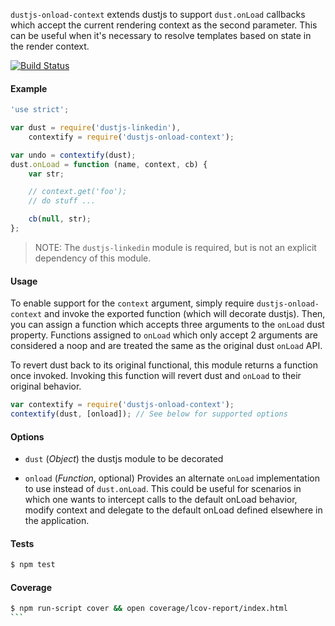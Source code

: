 `dustjs-onload-context` extends dustjs to support `dust.onLoad` callbacks which accept the current rendering context as the second
parameter. This can be useful when it's necessary to resolve templates based on state in the render context.


[![Build Status](https://travis-ci.org/paypal/dustjs-onload-context.png)](https://travis-ci.org/paypal/dustjs-onload-context)

#### Example
```javascript
'use strict';

var dust = require('dustjs-linkedin'),
    contextify = require('dustjs-onload-context');

var undo = contextify(dust);
dust.onLoad = function (name, context, cb) {
    var str;

    // context.get('foo');
    // do stuff ...

    cb(null, str);
};
```

> NOTE: The `dustjs-linkedin` module is required, but is not an explicit dependency of this module.



#### Usage
To enable support for the `context` argument, simply require `dustjs-onload-context` and invoke the exported function
(which will decorate dustjs). Then, you can assign a function which accepts three arguments to the `onLoad` dust property.
Functions assigned to `onLoad` which only accept 2 arguments are considered a noop and are treated the same as the
original dust `onLoad` API.

To revert dust back to its original functional, this module returns a function once invoked. Invoking this function will
revert dust and `onLoad` to their original behavior.

```javascript
var contextify = require('dustjs-onload-context');
contextify(dust, [onload]); // See below for supported options
```


#### Options
* `dust` (*Object*) the dustjs module to be decorated

* `onload` (*Function*, optional) Provides an alternate `onLoad` implementation to use instead of `dust.onLoad`. This could
be useful for scenarios in which one wants to intercept calls to the default onLoad behavior, modify context and
delegate to the default onLoad defined elsewhere in the application.


#### Tests
```bash
$ npm test
```


#### Coverage
````bash
$ npm run-script cover && open coverage/lcov-report/index.html
```

